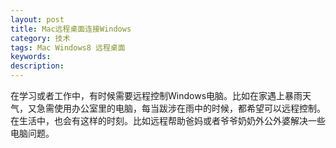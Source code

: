 ```yaml
---
layout: post
title: Mac远程桌面连接Windows
category: 技术
tags: Mac Windows8 远程桌面
keywords: 
description: 
---
```


在学习或者工作中，有时候需要远程控制Windows电脑。比如在家遇上暴雨天气，又急需使用办公室里的电脑，每当跋涉在雨中的时候，都希望可以远程控制。在生活中，也会有这样的时刻。比如远程帮助爸妈或者爷爷奶奶外公外婆解决一些电脑问题。


